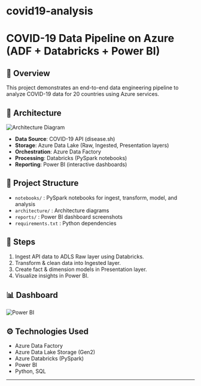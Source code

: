 # covid19-analysis
# COVID-19 Data Pipeline on Azure (ADF + Databricks + Power BI)

## 📌 Overview
This project demonstrates an end-to-end data engineering pipeline to analyze COVID-19 data for 20 countries using Azure services.

## 🚀 Architecture
![Architecture Diagram](architecture/covidazure.jpeg)

- **Data Source**: COVID-19 API (disease.sh)
- **Storage**: Azure Data Lake (Raw, Ingested, Presentation layers)
- **Orchestration**: Azure Data Factory
- **Processing**: Databricks (PySpark notebooks)
- **Reporting**: Power BI (interactive dashboards)

## 📂 Project Structure
- `notebooks/` : PySpark notebooks for ingest, transform, model, and analysis
- `architecture/` : Architecture diagrams
- `reports/` : Power BI dashboard screenshots
- `requirements.txt` : Python dependencies

## 🔑 Steps
1. Ingest API data to ADLS Raw layer using Databricks.
2. Transform & clean data into Ingested layer.
3. Create fact & dimension models in Presentation layer.
4. Visualize insights in Power BI.

## 📊 Dashboard
![Power BI](reports/covid19powerBi.pbix)

## ⚙️ Technologies Used
- Azure Data Factory
- Azure Data Lake Storage (Gen2)
- Azure Databricks (PySpark)
- Power BI
- Python, SQL

---
